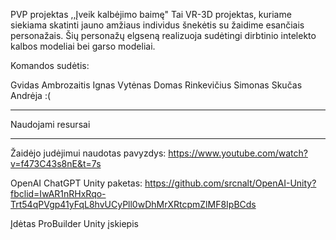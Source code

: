 PVP projektas ,,Įveik kalbėjimo baimę"
Tai VR-3D projektas, kuriame siekiama skatinti jauno amžiaus individus šnekėtis su žaidime esančiais personažais. Šių personažų elgseną realizuoja sudėtingi dirbtinio intelekto kalbos modeliai bei garso modeliai.

Komandos sudėtis:


Gvidas Ambrozaitis
Ignas Vytėnas
Domas Rinkevičius
Simonas Skučas
Andrėja :(



---------------------------------------------------

Naudojami resursai

--------------------------------------------------

Žaidėjo judėjimui naudotas pavyzdys: https://www.youtube.com/watch?v=f473C43s8nE&t=7s

OpenAI ChatGPT Unity paketas: https://github.com/srcnalt/OpenAI-Unity?fbclid=IwAR1nRHxRqo-Trt54qPVgp41yFqL8hvUCyPll0wDhMrXRtcpmZlMF8IpBCds

Įdėtas ProBuilder Unity įskiepis
